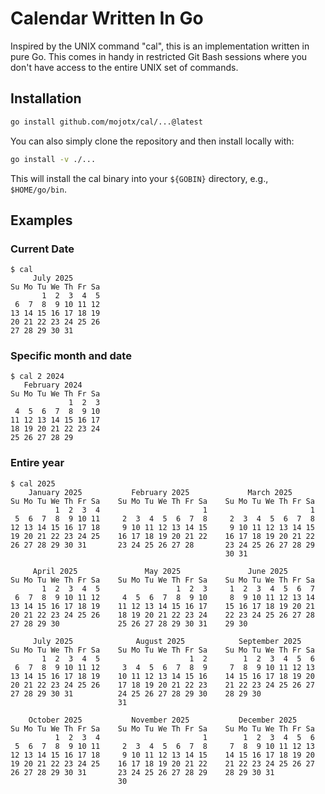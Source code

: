 # Calendar Written In Go

Inspired by the UNIX command "cal", this is an implementation written
in pure Go. This comes in handy in restricted Git Bash sessions where
you don't have access to the entire UNIX set of commands.

## Installation

```sh
go install github.com/mojotx/cal/...@latest
```

You can also simply clone the repository and then install locally with:

```sh
go install -v ./...
```

This will install the cal binary into your `${GOBIN}` directory, e.g., `$HOME/go/bin`.

## Examples

### Current Date

```text
$ cal
     July 2025
Su Mo Tu We Th Fr Sa
       1  2  3  4  5
 6  7  8  9 10 11 12
13 14 15 16 17 18 19
20 21 22 23 24 25 26
27 28 29 30 31
```

### Specific month and date

```text
$ cal 2 2024
   February 2024
Su Mo Tu We Th Fr Sa
             1  2  3
 4  5  6  7  8  9 10
11 12 13 14 15 16 17
18 19 20 21 22 23 24
25 26 27 28 29
```

### Entire year

```text
$ cal 2025
    January 2025           February 2025             March 2025
Su Mo Tu We Th Fr Sa    Su Mo Tu We Th Fr Sa    Su Mo Tu We Th Fr Sa
          1  2  3  4                       1                       1
 5  6  7  8  9 10 11     2  3  4  5  6  7  8     2  3  4  5  6  7  8
12 13 14 15 16 17 18     9 10 11 12 13 14 15     9 10 11 12 13 14 15
19 20 21 22 23 24 25    16 17 18 19 20 21 22    16 17 18 19 20 21 22
26 27 28 29 30 31       23 24 25 26 27 28       23 24 25 26 27 28 29
                                                30 31

     April 2025               May 2025               June 2025
Su Mo Tu We Th Fr Sa    Su Mo Tu We Th Fr Sa    Su Mo Tu We Th Fr Sa
       1  2  3  4  5                 1  2  3     1  2  3  4  5  6  7
 6  7  8  9 10 11 12     4  5  6  7  8  9 10     8  9 10 11 12 13 14
13 14 15 16 17 18 19    11 12 13 14 15 16 17    15 16 17 18 19 20 21
20 21 22 23 24 25 26    18 19 20 21 22 23 24    22 23 24 25 26 27 28
27 28 29 30             25 26 27 28 29 30 31    29 30

     July 2025              August 2025            September 2025
Su Mo Tu We Th Fr Sa    Su Mo Tu We Th Fr Sa    Su Mo Tu We Th Fr Sa
       1  2  3  4  5                    1  2        1  2  3  4  5  6
 6  7  8  9 10 11 12     3  4  5  6  7  8  9     7  8  9 10 11 12 13
13 14 15 16 17 18 19    10 11 12 13 14 15 16    14 15 16 17 18 19 20
20 21 22 23 24 25 26    17 18 19 20 21 22 23    21 22 23 24 25 26 27
27 28 29 30 31          24 25 26 27 28 29 30    28 29 30
                        31

    October 2025           November 2025           December 2025
Su Mo Tu We Th Fr Sa    Su Mo Tu We Th Fr Sa    Su Mo Tu We Th Fr Sa
          1  2  3  4                       1        1  2  3  4  5  6
 5  6  7  8  9 10 11     2  3  4  5  6  7  8     7  8  9 10 11 12 13
12 13 14 15 16 17 18     9 10 11 12 13 14 15    14 15 16 17 18 19 20
19 20 21 22 23 24 25    16 17 18 19 20 21 22    21 22 23 24 25 26 27
26 27 28 29 30 31       23 24 25 26 27 28 29    28 29 30 31
                        30
```
